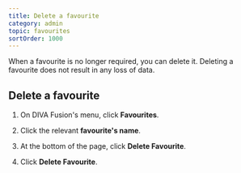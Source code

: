 ```yaml
---
title: Delete a favourite
category: admin
topic: favourites
sortOrder: 1000
---
```


When a favourite is no longer required, you can delete it. Deleting a favourite does not result in any loss of data.

## Delete a favourite

1. On DIVA Fusion's menu, click **Favourites**.

2. Click the relevant **favourite's name**.

3. At the bottom of the page, click **Delete Favourite**.

4. Click **Delete Favourite**.
